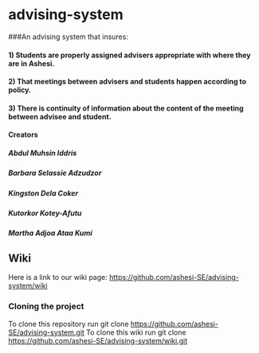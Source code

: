 advising-system
===============

###An advising system that insures: 
#### 1) Students are properly assigned advisers appropriate with where they are in Ashesi. 
#### 2) That meetings between advisers and students happen according to policy. 
#### 3) There is continuity of information about the content of the meeting between advisee and student.

#### Creators

##### Abdul Muhsin Iddris
##### Barbara Selassie Adzudzor
##### Kingston Dela Coker
##### Kutorkor Kotey-Afutu
##### Martha Adjoa Ataa Kumi

## Wiki
Here is a link to our wiki page: https://github.com/ashesi-SE/advising-system/wiki

### Cloning the project
To clone this repository run git clone https://github.com/ashesi-SE/advising-system.git
To clone this wiki run git clone https://github.com/ashesi-SE/advising-system/wiki.git
